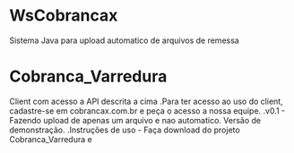 # WsCobrancax
Sistema Java para upload automatico de arquivos de remessa

# Cobranca_Varredura
Client com acesso a API descrita a cima
  .Para ter acesso ao uso do client, cadastre-se em cobrancax.com.br e peça o acesso a nossa equipe.
  .v0.1 - Fazendo upload de apenas um arquivo e nao automatico. Versão de demonstração.
  .Instruções de uso - Faça download do projeto Cobranca_Varredura e
